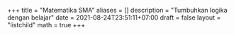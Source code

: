 +++
title = "Matematika SMA"
aliases = []
description = "Tumbuhkan logika dengan belajar"
date = 2021-08-24T23:51:11+07:00
draft = false
layout = "listchild"
math = true
+++

